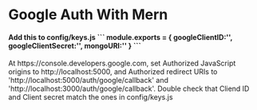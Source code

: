 <h1>Google Auth With Mern</h1>

<h4>
Add this to config/keys.js
```
module.exports = {
    googleClientID:'',
    googleClientSecret:'',
    mongoURI:''
}
```

</h4>

<p>
At https://console.developers.google.com, set Authorized JavaScript origins to http://localhost:5000, and Authorized redirect URIs to 'http://localhost:5000/auth/google/callback' and 'http://localhost:3000/auth/google/callback'. Double check that Cliend ID and Client secret match the ones in config/keys.js
</p>